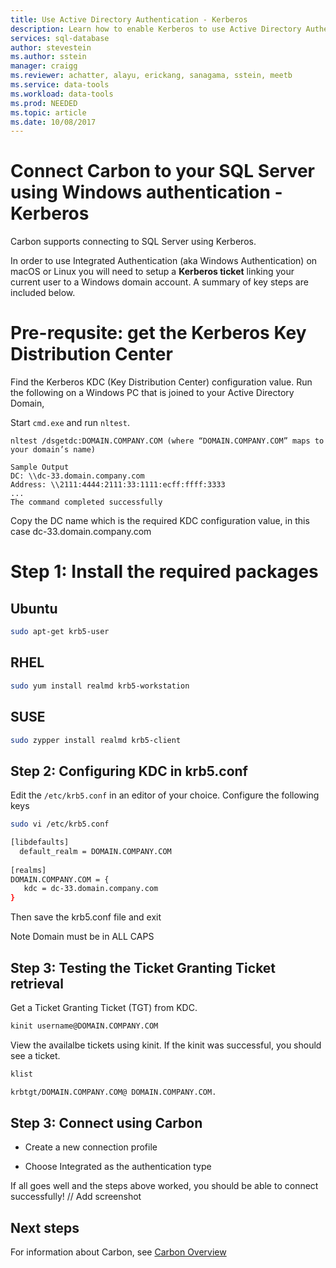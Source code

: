 ```yaml
---
title: Use Active Directory Authentication - Kerberos 
description: Learn how to enable Kerberos to use Active Directory Authentication for SQL Workbench
services: sql-database
author: stevestein
ms.author: sstein
manager: craigg
ms.reviewer: achatter, alayu, erickang, sanagama, sstein, meetb
ms.service: data-tools
ms.workload: data-tools
ms.prod: NEEDED
ms.topic: article
ms.date: 10/08/2017
---
```

# Connect Carbon to your SQL Server using Windows authentication - Kerberos 

Carbon supports connecting to SQL Server using Kerberos.

In order to use Integrated Authentication (aka Windows Authentication) on macOS or Linux you will need to setup a **Kerberos ticket** linking your current user to a Windows domain account. A summary of key steps are included below.

# Pre-requsite: get the Kerberos Key Distribution Center

Find the Kerberos KDC (Key Distribution Center) configuration value. Run the following on a Windows PC that is joined to your Active Directory Domain, 

Start `cmd.exe` and run `nltest`.

```
nltest /dsgetdc:DOMAIN.COMPANY.COM (where “DOMAIN.COMPANY.COM” maps to your domain’s name)

Sample Output
DC: \\dc-33.domain.company.com
Address: \\2111:4444:2111:33:1111:ecff:ffff:3333
...
The command completed successfully
```
Copy the DC name which is the required KDC configuration value, in this case dc-33.domain.company.com

# Step 1: Install the required packages

## Ubuntu

```bash 
sudo apt-get krb5-user
```

## RHEL
```bash 
sudo yum install realmd krb5-workstation
```

## SUSE
```bash 
sudo zypper install realmd krb5-client
```



## Step 2: Configuring KDC in krb5.conf

Edit the `/etc/krb5.conf` in an editor of your choice. Configure the following keys

```bash
sudo vi /etc/krb5.conf

[libdefaults]
  default_realm = DOMAIN.COMPANY.COM
 
[realms]
DOMAIN.COMPANY.COM = {
   kdc = dc-33.domain.company.com
}
```

Then save the krb5.conf file and exit

Note Domain must be in ALL CAPS


## Step 3: Testing the Ticket Granting Ticket retrieval

Get a Ticket Granting Ticket (TGT) from KDC.

```bash
kinit username@DOMAIN.COMPANY.COM
```

View the availalbe tickets using kinit. If the kinit was successful, you should see a ticket. 

```bash
klist

krbtgt/DOMAIN.COMPANY.COM@ DOMAIN.COMPANY.COM.
```

## Step 3: Connect using Carbon

* Create a new connection profile

* Choose Integrated as the authentication type

If all goes well and the steps above worked, you should be able to connect successfully!
// Add screenshot



## Next steps
For information about Carbon, see [Carbon Overview](overview.md)
